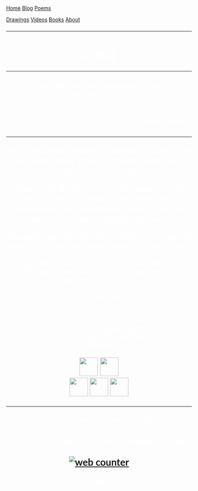 <html lang="en">
<head>
<link rel="stylesheet" type= "text/css" href="main.css" />
<link rel=" icon" href="/4.ICO" type="image/x-icon"/>
<link rel="shortcut icon" href="/4.ICO" type="image/x-icon"/>
<meta name="description" content="A personal website made for sharing various things such as blogs, drawings books and some personal creations.
				  Read, enjoy and get an insight on the topics." />
<link rel="apple-touch-icon" sizes="152x152" href="/apple-touch-icon-152x152-precomposed.png"/>
<link rel="apple-touch-icon" sizes="120x120" href="/apple-touch-icon-120x120-precomposed.png"/>
</head>
<title>
Home | Divyanshu Shares
</title>
<body>
<div class="navbar">
<div class="topnav">
  <a class="active" href="https://divyanshu927.github.io/">Home</a>
  <a href="blog.html">Blog</a>
  <a href="poem.html">Poems</a>
  
  <a href="drawing.html">Drawings</a>
  <a href="#contact">Videos</a>
  <a href="books.html">Books</a>
  <a href="about.html">About</a>
</div>
</div>
<div style="padding-center">
	<meta charset="UTF=8">
 <h3 align="center">
    <font face="Lato" color ="#ffffff">
           <hr><h1> HOME </h1><hr>
	     <h3>“To feel today what one felt yesterday isn’t to feel - it’s to remember today what was felt yesterday, to be today’s living corpse of what yesterday was lived and lost.”</h3>
<h3 align="right">
	  <font face="Lato" color ="#ffffff">
	   <p>― Fernando Pessoa.</p>
		  <h3 align="center">
	  <font face="Lato" color ="#ffffff"><hr>
	  <p> This is a student website for various purposes such as sharing blogs, poems, drawings, books and some other creations.</p>
	  <p> I hope you'll like the content. The aspects of the content vary but majorly cover melancholic, existential and philosophical content.
		  These are mixed with personal thoughts and views.</p>
		  <p> The Books section contain the books I've read and I intend to share the overall review sooner or later. </p>
		  
   	  <p>Thank You for visiting the website. Please have a look at the published content. </p><hr>
			
	   <h3 align="center">

				   
			<hr> <h2> Contact Me </h2>
			 <h3 align="center">
				   <font face="Lato" color ="#000000">
<a href="https://t.me/SteadyDark"><img src= "https://cdn-icons-png.flaticon.com/128/2504/2504941.png" height="50" width="50" /></a>
<a href="https://discord.com/channels/SteadyDark#0394"><img src= "https://img.icons8.com/color/2x/discord--v2.png" height="50" width="50" /></a>	
<a href="https://www.reddit.com/user/steadydark"><img src= "https://cdn-icons-png.flaticon.com/128/2626/2626300.png" height="50" width="50" /></a>
<a href="#"><img src= "https://cdn-icons-png.flaticon.com/128/733/733579.png" height="50" width="50" /></a>
<a href="#"><img src= "https://i.imgur.com/XAe36X2.png" height="50" width="50" /></a>		
<hr>
		
              
                 <meta charset="UTF=8">
 <h3 align="center">
    <font face="Lato" color ="#ffffff">
             
			  <p> (Visitor Counter)  <p>
			 
			 
<a href="https://www.hitwebcounter.com" target="_blank">
<img src="https://hitwebcounter.com/counter/counter.php?page=8021325&style=0010&nbdigits=5&type=ip&initCount=0" title="Free Counter" Alt="web counter"   border="0" /></a>      
         
      <br/>
